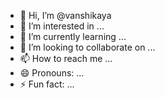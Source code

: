 - 👋 Hi, I’m @vanshikaya
- 👀 I’m interested in ...
- 🌱 I’m currently learning ...
- 💞️ I’m looking to collaborate on ...
- 📫 How to reach me ...
- 😄 Pronouns: ...
- ⚡ Fun fact: ...

<!---
vanshikaya/vanshikaya is a ✨ special ✨ repository because its `README.md` (this file) appears on your GitHub profile.
You can click the Preview link to take a look at your changes.
--->
